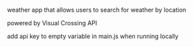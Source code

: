 weather app that allows users to search for weather by location

powered by Visual Crossing API

add api key to empty variable in main.js when running locally